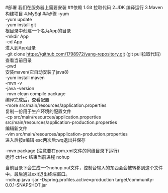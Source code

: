 #部署
我们在服务器上需要安装
##依赖
1.Git 拉取代码
2.JDK 编译运行
3.Maven 构建项目
4.MySql
##步骤
-yum  <br/>
-yum update  <br/>
-yum install git  <br/> 
根目录中创建一个名为App的目录  <br/>
-mkdir App  <br/>
-cd App  <br/>
进入到App目录<br/>
-git clone https://github.com/1798972/yang-repository.git (git pull拉取代码) <br/>
查看当前目录 <br/>
-pwd  <br/>
安装maven(它自动安装了java8)  <br/>
-yum install maven  <br/>
-mvn -v  <br/>
-java -version  <br/>
-mvn clean compile package  <br/>
编译完成后，查看配置  <br/>
-more src/main/resources/application.properties  <br/>
复制一份用于生产环境的配置文件  <br/>
-cp src/main/resources/application.properties src/main/resources/application-production.properties  <br/>
编辑新文件  <br/>
-vim src/main/resources/application-production.properties  <br/>
进入后按a编辑 esc两次后:wq退出并保存  <br/>

-mvn package (注意要在pom.xml文件的同级目录下运行)<br/>
运行 ctrl+c 结束当前进程 nohup  <br/>

当前目录下会生成一个nohup.out文件，控制台输入的东西会会被转移到这个文件中。最后通过exit退出终端窗口。  <br/>
-nohup java -jar -Dspring.profiles.active=production target/community-0.0.1-SNAPSHOT.jar  <br/>

